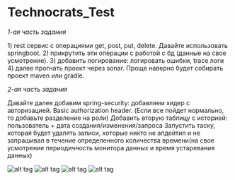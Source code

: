 # Technocrats_Test
*1-ая часть задания*

<p>1) rest сервис с операциями get, post, put, delete. Давайте использовать springboot.
2) прикрутить эти операции с работой с бд (данные на свое усмотрение).
3) добавить логирование: логировать ошибки, trace логи
4) далее прогнать проект через sonar.
Проще наверно будет собирать проект maven или gradle.</p>

*2-ая часть задания*
<p>Давайте далее добавим spring-security: добавляем хидер с авторизацией. Basic authorization header. (Если все пойдет нормально, то добавьте разделение на роли)
Добавить вторую таблицу с историей: пользователь + дата создания/изменения/запроса
Запустить таску, которая будет удалять записи, которые никто не апдейтил и не запрашивал в течение определенного количества времени(на свое усмотрение периодичность монитора данных и время устаревания данных)</p>

![alt tag](https://i.imgur.com/Yi9XRlk.png)
![alt tag](https://i.imgur.com/d8S9Tmg.png)
![alt tag](https://i.imgur.com/xJYxEXh.png)
![alt tag](https://i.imgur.com/fRZnWwp.png)
